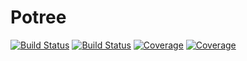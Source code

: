 # Potree

[![Build Status](https://travis-ci.com/musica-maestro/Potree.jl.svg?branch=master)](https://travis-ci.com/musica-maestro/Potree.jl)
[![Build Status](https://ci.appveyor.com/api/projects/status/github/musica-maestro/Potree.jl?svg=true)](https://ci.appveyor.com/project/musica-maestro/Potree-jl)
[![Coverage](https://codecov.io/gh/musica-maestro/Potree.jl/branch/master/graph/badge.svg)](https://codecov.io/gh/musica-maestro/Potree.jl)
[![Coverage](https://coveralls.io/repos/github/musica-maestro/Potree.jl/badge.svg?branch=master)](https://coveralls.io/github/musica-maestro/Potree.jl?branch=master)
